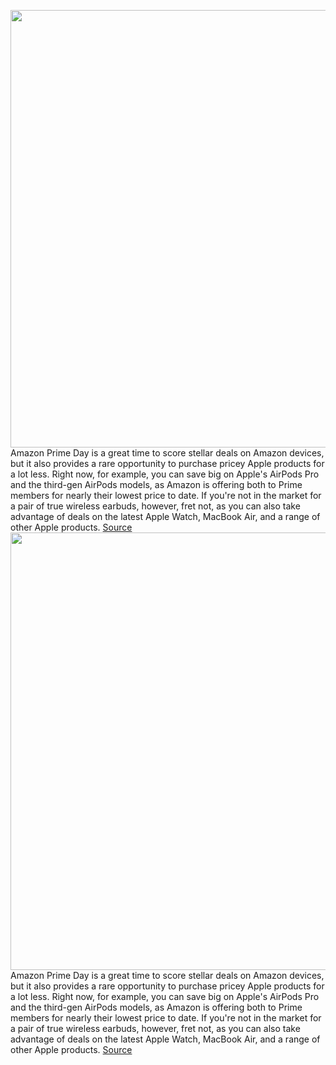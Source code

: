 <img src='https://cdn.vox-cdn.com/thumbor/FLww7MPJcVh6IflvnPmh-LjDiiY=/0x0:2040x1360/1200x800/filters:focal(857x517:1183x843)/cdn.vox-cdn.com/uploads/chorus_image/image/71099731/vpavic_211006_4796_0039.0.jpg' width='700px' /><br/>
Amazon Prime Day is a great time to score stellar deals on Amazon devices, but it also provides a rare opportunity to purchase pricey Apple products for a lot less. Right now, for example, you can save big on Apple's AirPods Pro and the third-gen AirPods models, as Amazon is offering both to Prime members for nearly their lowest price to date. If you're not in the market for a pair of true wireless earbuds, however, fret not, as you can also take advantage of deals on the latest Apple Watch, MacBook Air, and a range of other Apple products.
<a href='https://www.theverge.com/23196999/amazon-prime-day-apple-deals-airpods-iphone-macbook-imac-2022'> Source <a/><img src='https://cdn.vox-cdn.com/thumbor/FLww7MPJcVh6IflvnPmh-LjDiiY=/0x0:2040x1360/1200x800/filters:focal(857x517:1183x843)/cdn.vox-cdn.com/uploads/chorus_image/image/71099731/vpavic_211006_4796_0039.0.jpg' width='700px' /><br/>
Amazon Prime Day is a great time to score stellar deals on Amazon devices, but it also provides a rare opportunity to purchase pricey Apple products for a lot less. Right now, for example, you can save big on Apple's AirPods Pro and the third-gen AirPods models, as Amazon is offering both to Prime members for nearly their lowest price to date. If you're not in the market for a pair of true wireless earbuds, however, fret not, as you can also take advantage of deals on the latest Apple Watch, MacBook Air, and a range of other Apple products.
<a href='https://www.theverge.com/23196999/amazon-prime-day-apple-deals-airpods-iphone-macbook-imac-2022'> Source <a/>